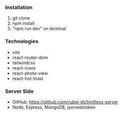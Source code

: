 ### Installation

1. git clone
2. npm install
3. "npm run dev" on terminal

### Technologies

- vite
- react-router-dom
- tailwindcss
- react-icons
- react-photo-view
- react-hot-toast

### Server Side

- GitHub: https://github.com/rubel-sh/limitless-server
- Node, Express, MongoDB, jsonwebtoken
